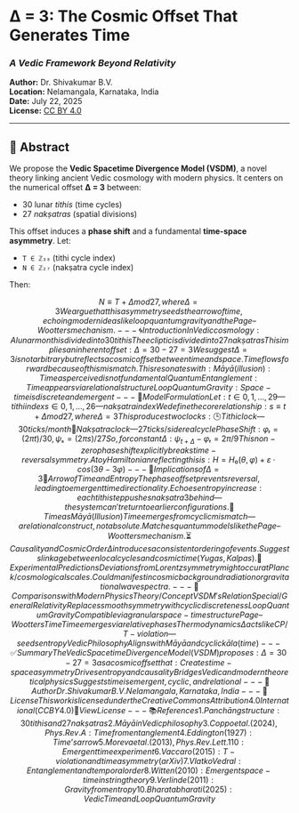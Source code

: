 

# Δ = 3: The Cosmic Offset That Generates Time  
### *A Vedic Framework Beyond Relativity*

**Author:** Dr. Shivakumar B.V.  
**Location:** Nelamangala, Karnataka, India  
**Date:** July 22, 2025  
**License:** [CC BY 4.0](https://creativecommons.org/licenses/by/4.0/)

---

## 📜 Abstract

We propose the **Vedic Spacetime Divergence Model (VSDM)**, a novel theory linking ancient Vedic cosmology with modern physics. It centers on the numerical offset **Δ = 3** between:

- 30 lunar *tithis* (time cycles)  
- 27 *nakṣatras* (spatial divisions)

This offset induces a **phase shift** and a fundamental **time-space asymmetry**. Let:

- `T ∈ ℤ₃₀` (tithi cycle index)  
- `N ∈ ℤ₂₇` (nakṣatra cycle index)

Then:

```math
N ≡ T + Δ mod 27, where Δ = 3

We argue that this asymmetry seeds the arrow of time, echoing modern ideas like loop quantum gravity and the Page–Wootters mechanism.


---

🌀 Introduction

In Vedic cosmology:

A lunar month is divided into 30 tithis

The ecliptic is divided into 27 nakṣatras


This implies an inherent offset:

Δ = 30 - 27 = 3

We suggest Δ = 3 is not arbitrary but reflects a cosmic offset between time and space. Time flows forward because of this mismatch. This resonates with:

Māyā (illusion): Time as perceived is not fundamental

Quantum Entanglement: Time appears via relational structure

Loop Quantum Gravity: Space-time is discrete and emergent



---

📐 Model Formulation

Let:

t ∈ {0, 1, ..., 29} — tithi index

s ∈ {0, 1, ..., 26} — nakṣatra index


We define the core relationship:

s ≡ t + Δ mod 27, where Δ = 3

This produces two clocks:

🕒 Tithi clock — 30 ticks/month

🌌 Nakṣatra clock — 27 ticks/sidereal cycle


Phase Shift:

φₜ = (2πt)/30, ψₛ = (2πs)/27

So, for constant Δ:

ψ_{t+Δ} - φₜ = 2π/9

This non-zero phase shift explicitly breaks time-reversal symmetry. A toy Hamiltonian reflecting this is:

H = H₀(θ, φ) + ε·cos(3θ - 3φ)


---

🌌 Implications of Δ = 3

🔁 Arrow of Time and Entropy

The phase offset prevents reversal, leading to emergent time directionality.

Echoes entropy increase: each tithi step pushes nakṣatra 3 behind — the system can't return to earlier configurations.


🧩 Time as Māyā (Illusion)

Time emerges from cyclic mismatch — a relational construct, not absolute.

Matches quantum models like the Page–Wootters mechanism.


⏳ Causality and Cosmic Order

Δ introduces a consistent ordering of events.

Suggests linkage between local cycles and cosmic time (Yugas, Kalpas).


🧪 Experimental Predictions

Deviations from Lorentz symmetry might occur at Planck/cosmological scales.

Could manifest in cosmic background radiation or gravitational wave spectra.



---

🧭 Comparisons with Modern Physics

Theory/Concept	VSDM's Relation

Special/General Relativity	Replaces smooth symmetry with cyclic discreteness
Loop Quantum Gravity	Compatible via granular space-time structure
Page–Wootters Time	Time emerges via relative phases
Thermodynamics	Δ acts like CP/T-violation — seeds entropy
Vedic Philosophy	Aligns with Māyā and cyclic kāla (time)



---

✅ Summary

The Vedic Spacetime Divergence Model (VSDM) proposes:

Δ = 30 - 27 = 3

as a cosmic offset that:

Creates time-space asymmetry

Drives entropy and causality

Bridges Vedic and modern theoretical physics

Suggests time is emergent, cyclic, and relational



---

👤 Author

Dr. Shivakumar B.V.
Nelamangala, Karnataka, India


---

📄 License

This work is licensed under the
Creative Commons Attribution 4.0 International (CC BY 4.0)
🔗 View License


---

📚 References

1. Panchāng structure: 30 tithis and 27 nakṣatras


2. Māyā in Vedic philosophy


3. Coppo et al. (2024), Phys. Rev. A: Time from entanglement


4. Eddington (1927): Time’s arrow


5. Moreva et al. (2013), Phys. Rev. Lett. 110: Emergent time experiment


6. Vaccaro (2015): T-violation and time asymmetry (arXiv)


7. Vlatko Vedral: Entanglement and temporal order


8. Witten (2010): Emergent space-time in string theory


9. Verlinde (2011): Gravity from entropy


10. Bharatabharati (2025): Vedic Time and Loop Quantum Gravity





